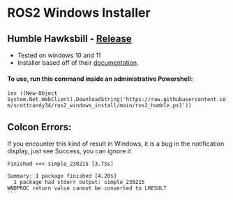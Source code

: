 # ROS2 Windows Installer

## Humble Hawksbill - [Release](https://github.com/ros2/ros2/releases?q=humble+hawksbill)
- Tested on windows 10 and 11
- Installer based off of their [documentation](https://docs.ros.org/en/humble/Installation/Windows-Install-Binary.html).
#### To use, run this command inside an administrative Powershell:
`iex ((New-Object System.Net.WebClient).DownloadString('https://raw.githubusercontent.com/scottcandy34/ros2_windows_install/main/ros2_humble.ps1'))`


## Colcon Errors:
If you encounter this kind of result in Windows, it is a bug in the notification display, just see Success, you can ignore it
````
Finished <<< simple_230215 [3.75s]

Summary: 1 package finished [4.20s]
  1 package had stderr output: simple_230215
WNDPROC return value cannot be converted to LRESULT
```
